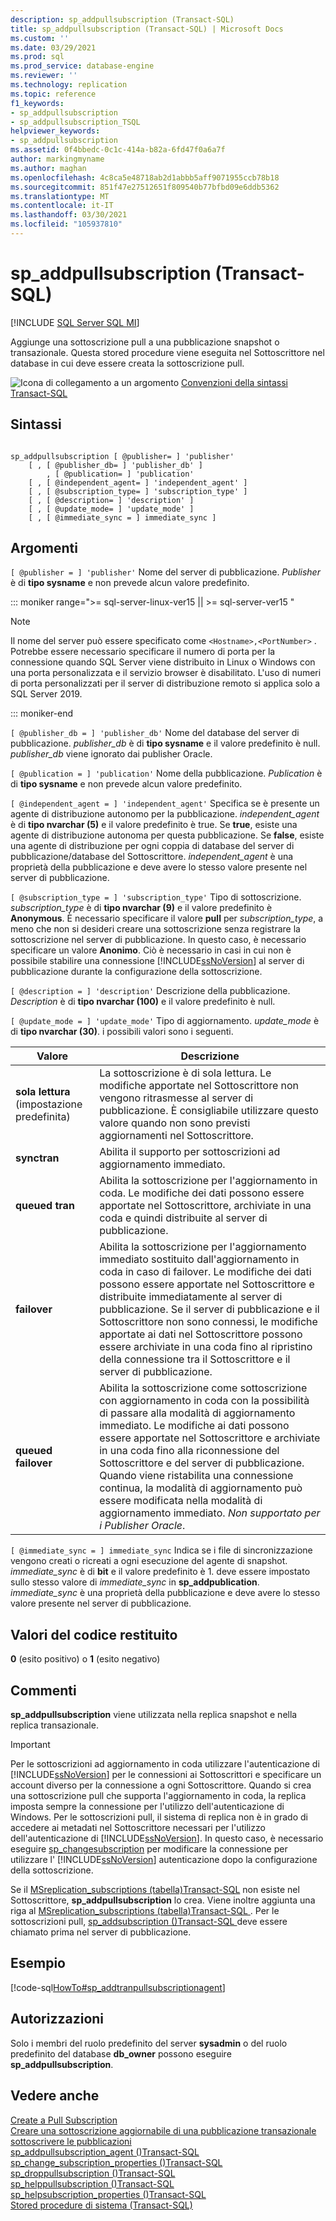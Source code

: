 ```yaml
---
description: sp_addpullsubscription (Transact-SQL)
title: sp_addpullsubscription (Transact-SQL) | Microsoft Docs
ms.custom: ''
ms.date: 03/29/2021
ms.prod: sql
ms.prod_service: database-engine
ms.reviewer: ''
ms.technology: replication
ms.topic: reference
f1_keywords:
- sp_addpullsubscription
- sp_addpullsubscription_TSQL
helpviewer_keywords:
- sp_addpullsubscription
ms.assetid: 0f4bbedc-0c1c-414a-b82a-6fd47f0a6a7f
author: markingmyname
ms.author: maghan
ms.openlocfilehash: 4c8ca5e48718ab2d1abbb5aff9071955ccb78b18
ms.sourcegitcommit: 851f47e27512651f809540b77bfbd09e6ddb5362
ms.translationtype: MT
ms.contentlocale: it-IT
ms.lasthandoff: 03/30/2021
ms.locfileid: "105937810"
---
```

# <a name="sp_addpullsubscription-transact-sql"></a>sp_addpullsubscription (Transact-SQL)
[!INCLUDE [SQL Server SQL MI](../../includes/applies-to-version/sql-asdbmi.md)]

  Aggiunge una sottoscrizione pull a una pubblicazione snapshot o transazionale. Questa stored procedure viene eseguita nel Sottoscrittore nel database in cui deve essere creata la sottoscrizione pull.  
  
 ![Icona di collegamento a un argomento](../../database-engine/configure-windows/media/topic-link.gif "Icona di collegamento a un argomento") [Convenzioni della sintassi Transact-SQL](../../t-sql/language-elements/transact-sql-syntax-conventions-transact-sql.md)  
  
## <a name="syntax"></a>Sintassi  
  
```  
  
sp_addpullsubscription [ @publisher= ] 'publisher'  
    [ , [ @publisher_db= ] 'publisher_db' ]  
        , [ @publication= ] 'publication'  
    [ , [ @independent_agent= ] 'independent_agent' ]  
    [ , [ @subscription_type= ] 'subscription_type' ]  
    [ , [ @description= ] 'description' ]  
    [ , [ @update_mode= ] 'update_mode' ]  
    [ , [ @immediate_sync = ] immediate_sync ]  
```  
  
## <a name="arguments"></a>Argomenti  
`[ @publisher = ] 'publisher'` Nome del server di pubblicazione. *Publisher* è di **tipo sysname** e non prevede alcun valore predefinito.  

<!--SQL Server 2019 on Linux-->
::: moniker range=">= sql-server-linux-ver15 || >= sql-server-ver15 "

> [!NOTE]
> Il nome del server può essere specificato come `<Hostname>,<PortNumber>` . Potrebbe essere necessario specificare il numero di porta per la connessione quando SQL Server viene distribuito in Linux o Windows con una porta personalizzata e il servizio browser è disabilitato. L'uso di numeri di porta personalizzati per il server di distribuzione remoto si applica solo a SQL Server 2019.

::: moniker-end
  
`[ @publisher_db = ] 'publisher_db'` Nome del database del server di pubblicazione. *publisher_db* è di **tipo sysname** e il valore predefinito è null. *publisher_db* viene ignorato dai publisher Oracle.  
  
`[ @publication = ] 'publication'` Nome della pubblicazione. *Publication* è di **tipo sysname** e non prevede alcun valore predefinito.  
  
`[ @independent_agent = ] 'independent_agent'` Specifica se è presente un agente di distribuzione autonomo per la pubblicazione. *independent_agent* è di **tipo nvarchar (5)** e il valore predefinito è true. Se **true**, esiste una agente di distribuzione autonoma per questa pubblicazione. Se **false**, esiste una agente di distribuzione per ogni coppia di database del server di pubblicazione/database del Sottoscrittore. *independent_agent* è una proprietà della pubblicazione e deve avere lo stesso valore presente nel server di pubblicazione.  
  
`[ @subscription_type = ] 'subscription_type'` Tipo di sottoscrizione. *subscription_type* è di **tipo nvarchar (9)** e il valore predefinito è **Anonymous**. È necessario specificare il valore **pull** per *subscription_type*, a meno che non si desideri creare una sottoscrizione senza registrare la sottoscrizione nel server di pubblicazione. In questo caso, è necessario specificare un valore **Anonimo**. Ciò è necessario in casi in cui non è possibile stabilire una connessione [!INCLUDE[ssNoVersion](../../includes/ssnoversion-md.md)] al server di pubblicazione durante la configurazione della sottoscrizione.  
  
`[ @description = ] 'description'` Descrizione della pubblicazione. *Description* è di **tipo nvarchar (100)** e il valore predefinito è null.  
  
`[ @update_mode = ] 'update_mode'` Tipo di aggiornamento. *update_mode* è di **tipo nvarchar (30)**. i possibili valori sono i seguenti.  
  
|Valore|Descrizione|  
|-----------|-----------------|  
|**sola lettura** (impostazione predefinita)|La sottoscrizione è di sola lettura. Le modifiche apportate nel Sottoscrittore non vengono ritrasmesse al server di pubblicazione. È consigliabile utilizzare questo valore quando non sono previsti aggiornamenti nel Sottoscrittore.|  
|**synctran**|Abilita il supporto per sottoscrizioni ad aggiornamento immediato.|  
|**queued tran**|Abilita la sottoscrizione per l'aggiornamento in coda. Le modifiche dei dati possono essere apportate nel Sottoscrittore, archiviate in una coda e quindi distribuite al server di pubblicazione.|  
|**failover**|Abilita la sottoscrizione per l'aggiornamento immediato sostituito dall'aggiornamento in coda in caso di failover. Le modifiche dei dati possono essere apportate nel Sottoscrittore e distribuite immediatamente al server di pubblicazione. Se il server di pubblicazione e il Sottoscrittore non sono connessi, le modifiche apportate ai dati nel Sottoscrittore possono essere archiviate in una coda fino al ripristino della connessione tra il Sottoscrittore e il server di pubblicazione.|  
|**queued failover**|Abilita la sottoscrizione come sottoscrizione con aggiornamento in coda con la possibilità di passare alla modalità di aggiornamento immediato. Le modifiche ai dati possono essere apportate nel Sottoscrittore e archiviate in una coda fino alla riconnessione del Sottoscrittore e del server di pubblicazione. Quando viene ristabilita una connessione continua, la modalità di aggiornamento può essere modificata nella modalità di aggiornamento immediato. *Non supportato per i Publisher Oracle*.|  
  
`[ @immediate_sync = ] immediate_sync` Indica se i file di sincronizzazione vengono creati o ricreati a ogni esecuzione del agente di snapshot. *immediate_sync* è di **bit** e il valore predefinito è 1. deve essere impostato sullo stesso valore di *immediate_sync* in **sp_addpublication**. *immediate_sync* è una proprietà della pubblicazione e deve avere lo stesso valore presente nel server di pubblicazione.  
  
## <a name="return-code-values"></a>Valori del codice restituito  
 **0** (esito positivo) o **1** (esito negativo)  
  
## <a name="remarks"></a>Commenti  
 **sp_addpullsubscription** viene utilizzata nella replica snapshot e nella replica transazionale.  
  
> [!IMPORTANT]  
>  Per le sottoscrizioni ad aggiornamento in coda utilizzare l'autenticazione di [!INCLUDE[ssNoVersion](../../includes/ssnoversion-md.md)] per le connessioni ai Sottoscrittori e specificare un account diverso per la connessione a ogni Sottoscrittore. Quando si crea una sottoscrizione pull che supporta l'aggiornamento in coda, la replica imposta sempre la connessione per l'utilizzo dell'autenticazione di Windows. Per le sottoscrizioni pull, il sistema di replica non è in grado di accedere ai metadati nel Sottoscrittore necessari per l'utilizzo dell'autenticazione di [!INCLUDE[ssNoVersion](../../includes/ssnoversion-md.md)]. In questo caso, è necessario eseguire [sp_changesubscription](../../relational-databases/system-stored-procedures/sp-changesubscription-transact-sql.md) per modificare la connessione per utilizzare l' [!INCLUDE[ssNoVersion](../../includes/ssnoversion-md.md)] autenticazione dopo la configurazione della sottoscrizione.  
  
 Se il [MSreplication_subscriptions &#40;tabella&#41;Transact-SQL](../../relational-databases/system-tables/msreplication-subscriptions-transact-sql.md) non esiste nel Sottoscrittore, **sp_addpullsubscription** lo crea. Viene inoltre aggiunta una riga al [MSreplication_subscriptions &#40;tabella&#41;Transact-SQL ](../../relational-databases/system-tables/msreplication-subscriptions-transact-sql.md) . Per le sottoscrizioni pull, [sp_addsubscription &#40;&#41;Transact-SQL ](../../relational-databases/system-stored-procedures/sp-addsubscription-transact-sql.md) deve essere chiamato prima nel server di pubblicazione.  
  
## <a name="example"></a>Esempio  
 [!code-sql[HowTo#sp_addtranpullsubscriptionagent](../../relational-databases/replication/codesnippet/tsql/sp-addpullsubscription-t_1.sql)]  
  
## <a name="permissions"></a>Autorizzazioni  
 Solo i membri del ruolo predefinito del server **sysadmin** o del ruolo predefinito del database **db_owner** possono eseguire **sp_addpullsubscription**.  
  
## <a name="see-also"></a>Vedere anche  
 [Create a Pull Subscription](../../relational-databases/replication/create-a-pull-subscription.md)   
 [Creare una sottoscrizione aggiornabile di una pubblicazione transazionale](../../relational-databases/replication/publish/create-an-updatable-subscription-to-a-transactional-publication.md) [sottoscrivere le pubblicazioni](../../relational-databases/replication/subscribe-to-publications.md)   
 [sp_addpullsubscription_agent &#40;&#41;Transact-SQL ](../../relational-databases/system-stored-procedures/sp-addpullsubscription-agent-transact-sql.md)   
 [sp_change_subscription_properties &#40;&#41;Transact-SQL ](../../relational-databases/system-stored-procedures/sp-change-subscription-properties-transact-sql.md)   
 [sp_droppullsubscription &#40;&#41;Transact-SQL ](../../relational-databases/system-stored-procedures/sp-droppullsubscription-transact-sql.md)   
 [sp_helppullsubscription &#40;&#41;Transact-SQL ](../../relational-databases/system-stored-procedures/sp-helppullsubscription-transact-sql.md)   
 [sp_helpsubscription_properties &#40;&#41;Transact-SQL ](../../relational-databases/system-stored-procedures/sp-helpsubscription-properties-transact-sql.md)   
 [Stored procedure di sistema &#40;Transact-SQL&#41;](../../relational-databases/system-stored-procedures/system-stored-procedures-transact-sql.md)  
  
  
